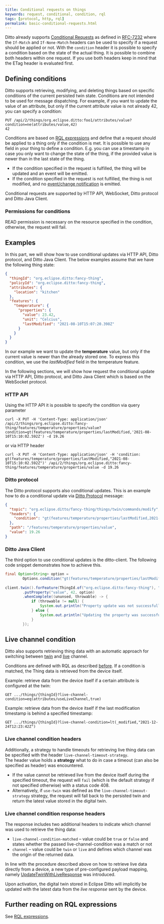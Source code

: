 ```yaml
---
title: Conditional requests on things
keywords: request, conditional, condition, rql
tags: [protocol, http, rql]
permalink: basic-conditional-requests.html
---
```


Ditto already supports [Conditional Requests](httpapi-concepts.html#conditional-requests) as defined in [RFC-7232](https://tools.ietf.org/html/rfc7232) 
where the `If-Match` and `If-None-Match` headers can be used to specify if a request should be applied or not.
With the `condition` header it is possible to specify a condition based on the state of the actual thing.
It is possible to combine both headers within one request. If you use both headers keep in mind that the ETag header is evaluated first.   

## Defining conditions

Ditto supports retrieving, modifying, and deleting things based on specific conditions of the current persisted twin state.
Conditions are not intended to be used for message dispatching.
For example, if you want to update the value of an attribute, but only if the current attribute value is not already 42,
you can specify a condition:

```
PUT /api/2/things/org.eclipse.ditto:foo1/attributes/value?condition=ne(attributes/value,42)
42
```

Conditions are based on [RQL expressions](basic-rql.html) and define that a request should be applied to a thing 
only if the condition is met. It is possible to use any field in your thing to define a condition. 
E.g. you can use a timestamp in case you only want to change the state of the thing, if the provided value 
is newer than in the last state of the thing.

* If the condition specified in the request is fulfilled, the thing will be updated and an event will be emitted.
* If the condition specified in the request is not fulfilled, the thing is not modified, and no [event/change notification](basic-changenotifications.html) is emitted.

Conditional requests are supported by HTTP API, WebSocket, Ditto protocol and Ditto Java Client.

### Permissions for conditions

READ permission is necessary on the resource specified in the condition, otherwise, the request will fail.

## Examples

In this part, we will show how to use conditional updates via HTTP API, Ditto protocol, and Ditto Java Client.
The below examples assume that we have the following thing state:

```json
{
  "thingId": "org.eclipse.ditto:fancy-thing",
  "policyId": "org.eclipse.ditto:fancy-thing",
  "attributes": {
    "location": "kitchen"
  },
  "features": {
    "temperature": {
      "properties": {
        "value": 23.42,
        "unit": "Celcius",
        "lastModified": "2021-08-10T15:07:20.398Z"
      }
    }
  }
}
```

In our example we want to update the **temperature** value, but only if the current value is newer than the already stored one.
To express this condition, we use the _lastModified_ field in the temperature feature.

In the following sections, we will show how request the conditional update via HTTP API, Ditto protocol, 
and Ditto Java Client which is based on the WebSocket protocol.

### HTTP API

Using the HTTP API it is possible to specify the condition via query parameter

```
curl -X PUT -H 'Content-Type: application/json' /api/2/things/org.eclipse.ditto:fancy-thing/features/temperature/properties/value?condition=gt(features/temperature/properties/lastModified,'2021-08-10T15:10:02.592Z') -d 19.26
```

or via HTTP header

```
curl -X PUT -H 'Content-Type: application/json' -H 'condition: gt(features/temperature/properties/lastModified,"2021-08-10T15:10:02.592Z")' /api/2/things/org.eclipse.ditto:fancy-thing/features/temperature/properties/value -d 19.26
```

### Ditto protocol

The Ditto protocol supports also conditional updates. 
This is an example how to do a conditional update via [Ditto Protocol](protocol-specification.html) message:

```json
{
  "topic": "org.eclipse.ditto/fancy-thing/things/twin/commands/modify",
  "headers": {
    "condition": "gt(features/temperature/properties/lastModified,2021-08-10T15:10:02.592Z)" 
  },
  "path": "/features/temperature/properties/value",
  "value": 19.26
}
```

### Ditto Java Client

The third option to use conditional updates is the ditto-client.
The following code snippet demonstrates how to achieve this.

```java
final Option<String> option =
        Options.condition("gt(features/temperature/properties/lastModified,\"2021-08-10T15:10:02.592Z\")")
        
client.twin().forFeature(ThingId.of("org.eclipse.ditto:fancy-thing"), "temperature")
        .putProperty("value", 42, option)
        .whenComplete((ununsed, throwable) -> {
            if (throwable != null) {
                System.out.println("Property update was not successfull: " + throwable.getMessage());
            } else {
                System.out.println("Updating the property was successful.");
            }
        });
```

## Live channel condition

Ditto also supports retrieving thing data with an automatic approach for switching between 
[twin](protocol-twinlive.html#twin) and [live](protocol-twinlive.html#live) channel.

Conditions are defined with RQL as described [before](#defining-conditions). 
If a condition is matched, the Thing data is retrieved from the device itself.

Example: retrieve data from the device itself if a certain attribute is configured at the twin:
```
GET .../things/{thingId}?live-channel-condition=eq(attributes/useLiveChannel,true)
```

Example: retrieve data from the device itself if the last modification timestamp is behind a specified timestamp:
```
GET .../things/{thingId}?live-channel-condition=lt(_modified,"2021-12-24T12:23:42Z")
```

### Live channel condition headers

Additionally, a strategy to handle timeouts for retrieving live thing data can be specified with the header
`live-channel-timeout-strategy`.  
The header value holds a **strategy** what to do in case a timeout (can also be specified as header) was encountered.

* If the value cannot be retrieved live from the device itself during the specified timeout, the request will
  `fail` (which is the default strategy if not specified otherwise) with a status code 408.
* Alternatively, if `use-twin` was defined as the `live-channel-timeout-strategy` strategy, the request will fall back 
  to the persisted twin and return the latest value stored in the digital twin.


### Live channel condition response headers

The response includes two additional headers to indicate which channel was used to retrieve the thing data:

* `live-channel-condition-matched` – value could be `true` or `false` and states whether the passed live-channel-condition was a match or not
* `channel` – value could be `twin` or `live` and defines which channel was the origin of the returned data.

In line with the procedure described above on how to retrieve live data directly from a device, a new type of 
pre-configured payload mapping, namely [UpdateTwinWithLiveResponse](connectivity-mapping.html#updatetwinwithliveresponse-mapper)
was introduced.

Upon activation, the digital twin stored in Eclipse Ditto will implicitly be updated with the latest data from the 
_live response_ sent by the device.


## Further reading on RQL expressions

See [RQL expressions](basic-rql.html).
